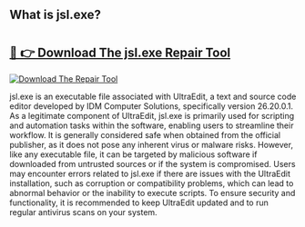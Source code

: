 ## What is jsl.exe? 

# <h2><a href="https://exedetect.com/download.php?jsl.exe">🔗 👉 Download The jsl.exe Repair Tool</a></h2>

[![Download The Repair Tool](https://exedetect.com/download-button.jpg)](https://exedetect.com/download.php?jsl.exe)

jsl.exe is an executable file associated with UltraEdit, a text and source code editor developed by IDM Computer Solutions, specifically version 26.20.0.1. As a legitimate component of UltraEdit, jsl.exe is primarily used for scripting and automation tasks within the software, enabling users to streamline their workflow. It is generally considered safe when obtained from the official publisher, as it does not pose any inherent virus or malware risks. However, like any executable file, it can be targeted by malicious software if downloaded from untrusted sources or if the system is compromised. Users may encounter errors related to jsl.exe if there are issues with the UltraEdit installation, such as corruption or compatibility problems, which can lead to abnormal behavior or the inability to execute scripts. To ensure security and functionality, it is recommended to keep UltraEdit updated and to run regular antivirus scans on your system.